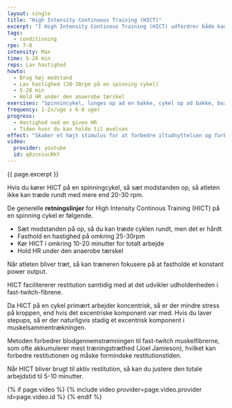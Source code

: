 ```yaml
---
layout: single
title: "High Intensity Continuous Training (HICT)"
excerpt: "I High Intensity Continous Training (HICT) udfordrer både kadencen og modstanden udholdenheden i fast-twitch muskelfibrene med moderat tærskel (type IIa-muskelfibrene). HICT udføres med høj modstand i langsomt tempo i 5-20 minutter."
tags:
  - conditioning
rpe: 7-8
intensity: Max
time: 5-20 min
reps: Lav hastighed
howto:
  - Brug høj modstand
  - Lav hastighed (20-30rpm på en spinning cykel)
  - 5-20 min
  - Hold HR under den anaerobe tærskel
exercises: "Spinnincykel, lunges op ad en bakke, cykel op ad bakke, box step-ups med ekstra vægt."
frequency: 1-2x/uge x 6-8 uger
progress:
  - Hastighed ved en given HR
  - Tiden hvor du kan holde til øvelsen
effect: "Skaber et højt stimulus for at forbedre iltudnyttelsen og forbedre udholdenheden af de hurtige fast-twitch fibre med moderat tærskel (Type IIa)."
video:
  provider: youtube
  id: q8zcxiucNkY
---
```


{{ page.excerpt }}

Hvis du kører HICT på en spinningcykel, så sæt modstanden op, så atleten ikke kan træde rundt med mere end 20-30 rpm.

De generelle **retningslinjer** for High Intensity Continous Training (HICT) på en spinning cykel er følgende.

- Sæt modstanden på op, så du kan træde cyklen rundt, men det er hårdt
- Fasthold en hastighed på omkring 25-30rpm
- Kør HICT i omkring 10-20 minutter for totalt arbejde
- Hold HR under den anaerobe tærskel

Når atleten bliver træt, så kan træneren fokusere på at fastholde et konstant power output.

HICT facilitererer restitution samtidig med at det udvikler udholdenheden i fast-twitch-fibrene.

Da HICT på en cykel primært arbejder koncentrisk, så er der mindre stress på kroppen, end hvis det excentriske komponent var med. Hvis du laver stepups, så er der naturligvis stadig et excentrisk komponent i muskelsammentrækningen.

Metoden forbedrer blodgennemstrømningen til fast-twitch muskelfibrerne, som ofte akkumulerer mest træningstræthed (Joel Jamieson), hvilket kan forbedre restitutionen og måske formindske restitutionstiden.

Når HICT bliver brugt til aktiv restitution, så kan du justere den totale arbejdstid til 5-10 minutter.

{% if page.video %}
  {% include video provider=page.video.provider id=page.video.id %}
{% endif %}
